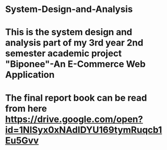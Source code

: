 # System-Design-and-Analysis
# This is the system design and analysis part of my 3rd year 2nd semester academic project "Biponee"-An E-Commerce Web Application<br/>
# The final report book can be read from here https://drive.google.com/open?id=1NlSyx0xNAdIDYU169tymRuqcb1Eu5Gvv <br/>
